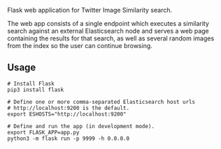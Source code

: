 Flask web application for Twitter Image Similarity search.

The web app consists of a single endpoint which executes a similarity search
against an external Elasticsearch node and serves a web page containing the
results for that search, as well as several random images from the index so
the user can continue browsing.

## Usage

```
# Install Flask
pip3 install flask

# Define one or more comma-separated Elasticsearch host urls
# http://localhost:9200 is the default.
export ESHOSTS="http://localhost:9200"

# Define and run the app (in development mode).
export FLASK_APP=app.py
python3 -m flask run -p 9999 -h 0.0.0.0
```
